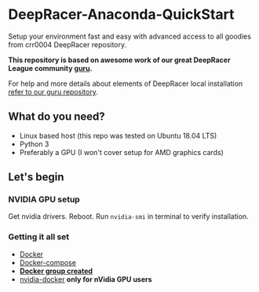 # DeepRacer-Anaconda-QuickStart
Setup your environment fast and easy with advanced access to all goodies from crr0004 DeepRacer repository.

**This repository is based on awesome work of our great DeepRacer League community [guru](https://github.com/crr0004).**

For help and more details about elements of DeepRacer local installation [refer to our guru repository](https://github.com/crr0004/deepracer).

## What do you need?
- Linux based host (this repo was tested on Ubuntu 18.04 LTS)
- Python 3
- Preferably a GPU (I won't cover setup for AMD graphics cards)

## Let's begin
### NVIDIA GPU setup
Get nvidia drivers. Reboot. Run `nvidia-smi` in terminal to verify installation.

### Getting it all set
- [Docker](https://docs.docker.com/install/linux/docker-ce/ubuntu/)
- [Docker-compose](https://docs.docker.com/compose/install/#install-compose)
- **[Docker group created](https://docs.docker.com/install/linux/linux-postinstall/)**
- [nvidia-docker](https://github.com/NVIDIA/nvidia-docker/wiki/Installation-(version-2.0)) **only for nVidia GPU users**
